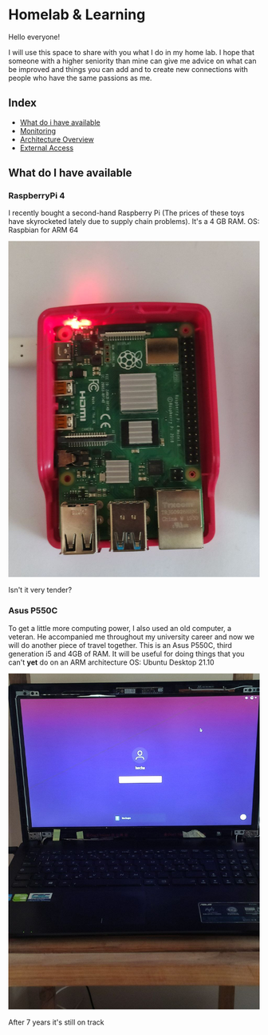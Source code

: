 # Homelab & Learning

Hello everyone!

I will use this space to share with you what I do in my home lab.
I hope that someone with a higher seniority than mine can give me advice on what can be improved and things you can add and to create new connections with people who have the same passions as me.

## Index
- [What do i have available](#what-do-i-have-available)
- [Monitoring](#monitoring)
- [Architecture Overview](#test)
- [External Access](#test)

## What do I have available

### RaspberryPi 4

I recently bought a second-hand Raspberry Pi (The prices of these toys have skyrocketed lately due to supply chain problems).
It's a 4 GB RAM.
OS: Raspbian for ARM 64

![Raspberry](img/Raspberry.jpg)

Isn't it very tender?

### Asus P550C

To get a little more computing power, I also used an old computer, a veteran.
He accompanied me throughout my university career and now we will do another piece of travel together.
This is an Asus P550C, third generation i5 and 4GB of RAM.
It will be useful for doing things that you can't **yet** do on an ARM architecture
OS: Ubuntu Desktop 21.10

![PC](img/PC.jpg)

After 7 years it's still on track

